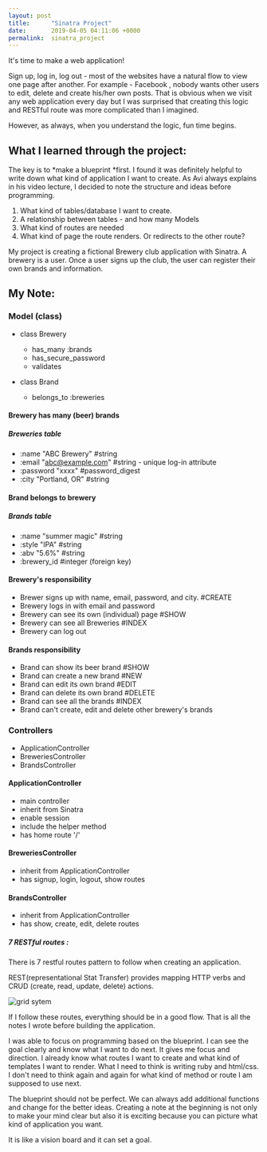 ```yaml
---
layout: post
title:      "Sinatra Project"
date:       2019-04-05 04:11:06 +0000
permalink:  sinatra_project
---
```



It's time to make a web application!

Sign up, log in, log out - most of the websites have a natural flow to view one page after another.
For example - Facebook , nobody wants other users to edit, delete and create his/her own posts. That is obvious when we visit any web application every day but I was surprised that creating this logic and RESTful route was more complicated than I imagined.

However, as always, when you understand the logic, fun time begins.

## What I learned through the project:
The key is to *make a blueprint *first. I found it was definitely helpful to write down what kind of application I want to create. As Avi always explains in his video lecture, I decided to note the structure and ideas before programming.

1. What kind of tables/database I want to create.
2. A relationship between tables - and how many Models
3. What kind of routes are needed
4. What kind of page the route renders. Or redirects to the other route?

My project is creating a fictional Brewery club application with Sinatra. A brewery is a user. Once a user signs up the club, the user can register their own brands and information.

## My Note:
### Model (class)
- class Brewery     
   - has_many :brands
   - has_secure_password
   - validates

- class Brand          
    - belongs_to :breweries

#### Brewery has many (beer) brands
##### Breweries table
- :name "ABC Brewery"                #string
- :email  "abc@example.com"   #string - unique log-in attribute
- :password "xxxx"                        #password_digest
- :city "Portland, OR"                    #string

#### Brand belongs to brewery
##### Brands table
- :name   "summer magic"        #string
- :style    "IPA"                      #string
- :abv       "5.6%"                   #string
- :brewery_id                    #integer (foreign key)

#### Brewery's responsibility
- Brewer signs up with name, email, password, and city.  #CREATE
- Brewery logs in with email and password
- Brewery can see its own (individual) page   #SHOW
- Brewery can see all Breweries    #INDEX
- Brewery can log out

#### Brands responsibility   
- Brand can show its beer brand          #SHOW
- Brand can create a new brand        #NEW
- Brand can edit its own brand          #EDIT
- Brand can delete its own brand        #DELETE
- Brand can see all the brands    #INDEX
- Brand can't create, edit and delete other brewery's brands

### Controllers
- ApplicationController
- BreweriesController  
- BrandsController     

#### ApplicationController
- main controller
- inherit from Sinatra
- enable session
- include the helper method
- has home route '/'

#### BreweriesController
- inherit from ApplicationController
- has signup, login, logout, show routes

#### BrandsController
- inherit from ApplicationController
- has show, create, edit, delete routes

##### 7 RESTful routes :
There is 7 restful routes pattern to follow when creating an application.

REST(representational Stat Transfer) provides mapping HTTP verbs and CRUD (create, read, update, delete) actions.

![grid sytem](http://yukijina.github.io/img/myimg/route.png)
<!-- <img src="../img/myimg/route.png" alt="RESTful route"> -->


If I follow these routes, everything should be in a good flow.
That is all the notes I wrote before building the application.

I was able to focus on programming based on the blueprint.
I can see the goal clearly and know what I want to do next. It gives me focus and direction. I already know what routes I want to create and what kind of templates I want to render. What I need to think is writing ruby and html/css. I don't need to think again and again for what kind of method or route I am supposed to use next.

The blueprint should not be perfect. We can always add additional functions and change for the better ideas. Creating a note at the beginning is not only to make your mind clear but also it is exciting because you can picture what kind of application you want.

It is like a vision board and it can set a goal.  
